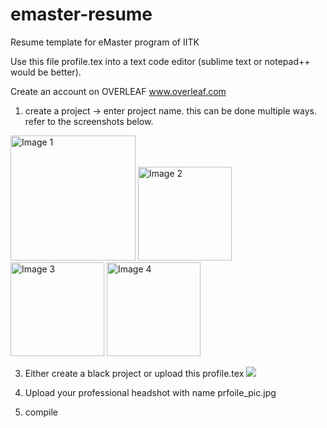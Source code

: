 # emaster-resume
Resume template for eMaster program of IITK 

Use this file profile.tex into a text code editor (sublime text or notepad++ would be better).

Create an account on OVERLEAF [ www.overleaf.com ](https://www.overleaf.com/login)
1. create a project -> enter project name. this can be done multiple ways. refer to the screenshots below. 
<!-- Adjust the width as needed -->
<img src="https://github.com/khemanta/emaster-resume/assets/1812557/d8920d47-a6c1-44cf-9538-47848700a7c9" alt="Image 1" width="200" />
<img src="https://github.com/khemanta/emaster-resume/assets/1812557/f87245a0-5f02-4bf6-9f33-339471ac6eac" alt="Image 2" width="150" />
<img src="https://github.com/khemanta/emaster-resume/assets/1812557/b5bac7ef-154d-4218-b5bf-a82159dccf7e" alt="Image 3" width="150" />
<img src="https://github.com/khemanta/emaster-resume/assets/1812557/218d0708-02e5-43c3-a227-008bf1ff3d63" alt="Image 4" width="150" />

   
3. Either create a black project or upload this profile.tex
![](https://github.com/khemanta/emaster-resume/raw/main/assets/1812557/40a2c90e-a969-46e8-a331-37bf471fa33c.jpg)

5. Upload your professional headshot with name prfoile_pic.jpg
6. compile 
